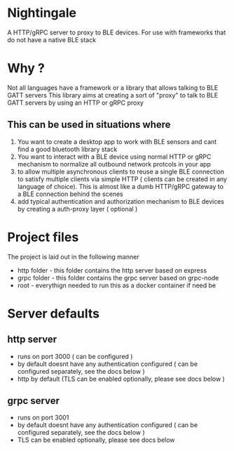 # Nightingale
A HTTP/gRPC server to proxy to BLE devices. For use with frameworks that do not have a native BLE stack

# Why ?

Not all languages have a framework or a library that allows talking to BLE GATT servers 
This library aims at creating a sort of "proxy" to talk to BLE GATT servers by using an HTTP or gRPC proxy

## This can be used in situations where
1) You want to create a desktop app to work with BLE sensors and cant find a good bluetooth library stack
2) You want to interact with a BLE device using normal HTTP or gRPC mechanism to normalize all outbound network protcols in your app
3) to allow multiple asynchronous clients to reuse a single BLE connection to satisfy multiple clients via simple HTTP ( clients can be created in any language of choice). This is almost like a dumb HTTP/gRPC gateway to a BLE connection behind the scenes
4) add typical authentication and authorization mechanism to BLE devices by creating a auth-proxy layer ( optional )


# Project files
The project is laid out in the following manner

* http folder - this folder contains the http server based on express
* grpc folder - this folder contains the grpc server based on grpc-node
* root - everythign needed to run this as a docker container if need be

# Server defaults

## http server

* runs on port 3000 ( can be configured )
* by default doesnt have any authentication configured ( can be configured separately, see the docs below )
* http by default (TLS can be enabled optionally, please see docs below )

## grpc server
* runs on port 3001
* by default doesnt have any authentication configured ( can be configured separately, see the docs below )
* TLS can be enabled optionally, please see docs below 

